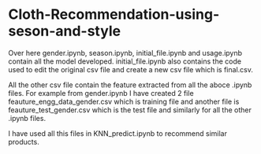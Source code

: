 # Cloth-Recommendation-using-seson-and-style

Over here gender.ipynb, season.ipynb, initial_file.ipynb and usage.ipynb contain all the model developed. initial_file.ipynb also contains the code used to edit the original csv file and create a new csv file which is final.csv.

All the other csv file contain the feature extracted from all the aboce .ipynb files. For example from gender.ipynb I have created 2 file feauture_engg_data_gender.csv which is training file and another file is feauture_test_gender.csv which is the test file and similarly for all the other .ipynb files.

I have used all this files in KNN_predict.ipynb to recommend similar products.



